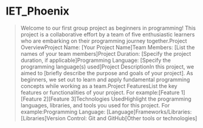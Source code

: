 # IET_Phoenix

> Welcome
to our first group project as beginners in programming! This project is a collaborative effort by a team of five enthusiastic learners who are embarking on their programming journey together.Project OverviewProject Name: [Your Project Name]Team Members: [List the names of your team members]Project Duration: [Specify the project duration, if applicable]Programming Language: [Specify the programming language(s) used]Project DescriptionIn this project, we aimed to [briefly describe the purpose and goals of your project]. As beginners, we set out to learn and apply fundamental programming concepts while working as a team.Project FeaturesList the key features or functionalities of your project. For example:[Feature 1][Feature 2][Feature 3]Technologies UsedHighlight the programming languages, libraries, and tools you used for this project. For example:Programming Language: [Language]Frameworks/Libraries: [Libraries]Version Control: Git and GitHub[Other tools or technologies]
